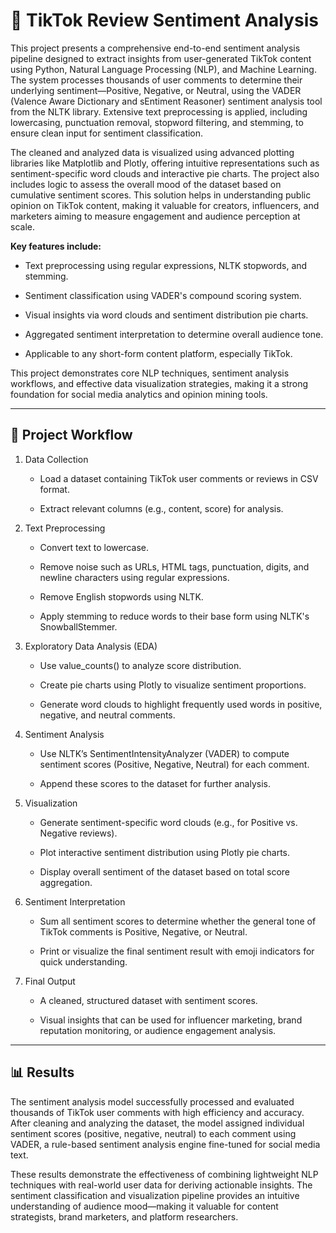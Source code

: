 # 🎵 TikTok Review Sentiment Analysis

This project presents a comprehensive end-to-end sentiment analysis pipeline designed to extract insights from user-generated TikTok content using Python, Natural Language Processing (NLP), and Machine Learning. The system processes thousands of user comments to determine their underlying sentiment—Positive, Negative, or Neutral, using the VADER (Valence Aware Dictionary and sEntiment Reasoner) sentiment analysis tool from the NLTK library. Extensive text preprocessing is applied, including lowercasing, punctuation removal, stopword filtering, and stemming, to ensure clean input for sentiment classification.

The cleaned and analyzed data is visualized using advanced plotting libraries like Matplotlib and Plotly, offering intuitive representations such as sentiment-specific word clouds and interactive pie charts. The project also includes logic to assess the overall mood of the dataset based on cumulative sentiment scores. This solution helps in understanding public opinion on TikTok content, making it valuable for creators, influencers, and marketers aiming to measure engagement and audience perception at scale.

**Key features include:**

  - Text preprocessing using regular expressions, NLTK stopwords, and stemming.

  - Sentiment classification using VADER's compound scoring system.

  - Visual insights via word clouds and sentiment distribution pie charts.

  - Aggregated sentiment interpretation to determine overall audience tone.

  - Applicable to any short-form content platform, especially TikTok.

This project demonstrates core NLP techniques, sentiment analysis workflows, and effective data visualization strategies, making it a strong foundation for social media analytics and opinion mining tools.

---

## 🔄 Project Workflow

1. Data Collection

    - Load a dataset containing TikTok user comments or reviews in CSV format.

    - Extract relevant columns (e.g., content, score) for analysis.

2. Text Preprocessing

    - Convert text to lowercase.

    - Remove noise such as URLs, HTML tags, punctuation, digits, and newline characters using regular expressions.

    - Remove English stopwords using NLTK.

    - Apply stemming to reduce words to their base form using NLTK's SnowballStemmer.

3. Exploratory Data Analysis (EDA)

    - Use value_counts() to analyze score distribution.

    - Create pie charts using Plotly to visualize sentiment proportions.

    - Generate word clouds to highlight frequently used words in positive, negative, and neutral comments.

4. Sentiment Analysis

    - Use NLTK’s SentimentIntensityAnalyzer (VADER) to compute sentiment scores (Positive, Negative, Neutral) for each comment.

    - Append these scores to the dataset for further analysis.

5. Visualization

    - Generate sentiment-specific word clouds (e.g., for Positive vs. Negative reviews).

    - Plot interactive sentiment distribution using Plotly pie charts.

    - Display overall sentiment of the dataset based on total score aggregation.

6. Sentiment Interpretation

    - Sum all sentiment scores to determine whether the general tone of TikTok comments is Positive, Negative, or Neutral.

    - Print or visualize the final sentiment result with emoji indicators for quick understanding.

7. Final Output

    - A cleaned, structured dataset with sentiment scores.

    - Visual insights that can be used for influencer marketing, brand reputation monitoring, or audience engagement analysis.
  
---

## 📊 Results

The sentiment analysis model successfully processed and evaluated thousands of TikTok user comments with high efficiency and accuracy. After cleaning and analyzing the dataset, the model assigned individual sentiment scores (positive, negative, neutral) to each comment using VADER, a rule-based sentiment analysis engine fine-tuned for social media text.

These results demonstrate the effectiveness of combining lightweight NLP techniques with real-world user data for deriving actionable insights. The sentiment classification and visualization pipeline provides an intuitive understanding of audience mood—making it valuable for content strategists, brand marketers, and platform researchers.


